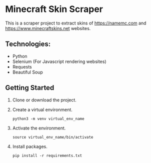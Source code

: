 
# Minecraft Skin Scraper

This is a scraper project to extract skins of https://namemc.com and https://www.minecraftskins.net websites.

## Technologies:
- Python
- Selenium (For Javascript rendering websites)
- Requests
- Beautiful Soup

## Getting Started
1. Clone or download the project.
   
2. Create a virtual environment.
   ```
   python3 -m venv virtual_env_name
   ```

4. Activate the environment.
   ```
   source virtual_env_name/bin/activate
   ```
   
5. Install packages.
   ```
   pip install -r requirements.txt
   ```
